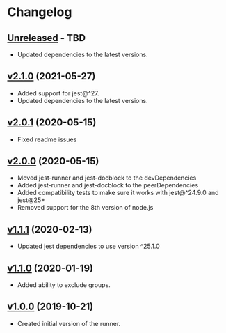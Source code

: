 # Changelog

## [Unreleased] - TBD

- Updated dependencies to the latest versions.

## [v2.1.0] (2021-05-27)

- Added support for jest@^27.
- Updated dependencies to the latest versions.

## [v2.0.1] (2020-05-15)

- Fixed readme issues

## [v2.0.0] (2020-05-15)

- Moved jest-runner and jest-docblock to the devDependencies
- Added jest-runner and jest-docblock to the peerDependencies
- Added compatibility tests to make sure it works with jest@^24.9.0 and jest@25+
- Removed support for the 8th version of node.js

## [v1.1.1] (2020-02-13)

- Updated jest dependencies to use version ^25.1.0

## [v1.1.0] (2020-01-19)

- Added ability to exclude groups.

## [v1.0.0] (2019-10-21)

- Created initial version of the runner.

[Unreleased]: https://github.com/eugene-manuilov/jest-runner-groups/compare/v2.1.0...master
[v2.1.0]: https://github.com/eugene-manuilov/jest-runner-groups/compare/v2.0.1...v2.1.0
[v2.0.1]: https://github.com/eugene-manuilov/jest-runner-groups/compare/v2.0.0...v2.0.1
[v2.0.0]: https://github.com/eugene-manuilov/jest-runner-groups/compare/v1.1.1...v2.0.0
[v1.1.1]: https://github.com/eugene-manuilov/jest-runner-groups/compare/v1.1.0...v1.1.1
[v1.1.0]: https://github.com/eugene-manuilov/jest-runner-groups/compare/v1.0.0...v1.1.0
[v1.0.0]: https://github.com/eugene-manuilov/jest-runner-groups/releases/tag/v1.0.0

